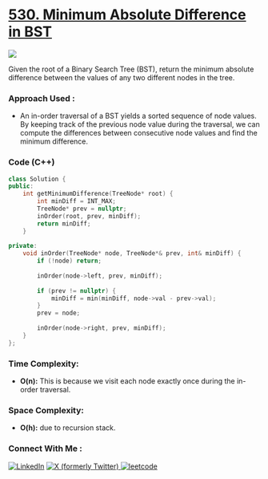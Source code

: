 # [530. Minimum Absolute Difference in BST](https://leetcode.com/problems/minimum-absolute-difference-in-bst/)

![](https://badgen.net/badge/Level/Easy/green)

Given the root of a Binary Search Tree (BST), return the minimum absolute difference between the values of any two different nodes in the tree.

### Approach Used :

-  An in-order traversal of a BST yields a sorted sequence of node values. By keeping track of the previous node value during the traversal, we can compute the differences between consecutive node values and find the minimum difference.

### Code (C++)

```cpp
class Solution {
public:
    int getMinimumDifference(TreeNode* root) {
        int minDiff = INT_MAX;
        TreeNode* prev = nullptr;
        inOrder(root, prev, minDiff);
        return minDiff;
    }
    
private:
    void inOrder(TreeNode* node, TreeNode*& prev, int& minDiff) {
        if (!node) return;
        
        inOrder(node->left, prev, minDiff);
    
        if (prev != nullptr) {
            minDiff = min(minDiff, node->val - prev->val);
        }
        prev = node;
        
        inOrder(node->right, prev, minDiff);
    }
};
```

### Time Complexity:
- **O(n):** This is because we visit each node exactly once during the in-order traversal.

### Space Complexity:
- **O(h):** due to recursion stack.


### Connect With Me : 

<a href="https://www.linkedin.com/in/shivam-ray-b4306524a/" target="_blank"><img src="https://img.shields.io/badge/LinkedIn-0077B5?style=for-the-badge&logo=linkedin&logoColor=white" alt="LinkedIn"></a>
<a href="https://x.com/rai_shivam11/" target="_blank"><img src="https://img.shields.io/badge/Twitter-1DA1F2?style=for-the-badge&logo=twitter&logoColor=white" alt="X (formerly Twitter)">
</a>
<a href="https://leetcode.com/u/shrunited0702/" target="_blank"><img src="https://img.shields.io/badge/LeetCode-000000?style=for-the-badge&logo=LeetCode&logoColor=#d16c06" alt="leetcode">
</a>